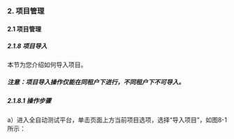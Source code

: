 ### 2. 项目管理

#### 2.1 项目管理

##### 2.1.8 项目导入

本节为您介绍如何导入项目。

##### 注意：项目导入操作仅能在同租户下进行，不同租户下不可导入。

##### 2.1.8.1 操作步骤

a）进入全自动测试平台，单击页面上方当前项目选项，选择“导入项目”，如图8-1所示：

